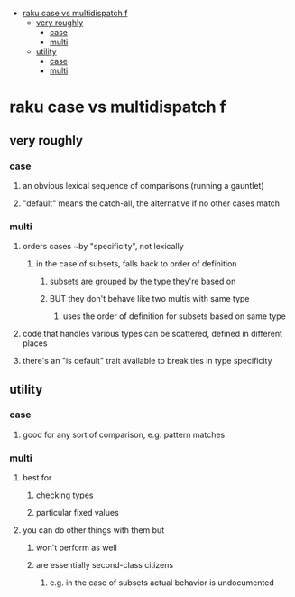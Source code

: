 - [raku case vs multidispatch                                              f](#org11a6f63)
  - [very roughly](#orgc0ac68f)
    - [case](#org2462b63)
    - [multi](#org574111e)
  - [utility](#org394e2f8)
    - [case](#org3959649)
    - [multi](#org4187380)


<a id="org11a6f63"></a>

# raku case vs multidispatch                                              f


<a id="orgc0ac68f"></a>

## very roughly


<a id="org2462b63"></a>

### case

1.  an obvious lexical sequence of comparisons (running a gauntlet)

2.  "default" means the catch-all, the alternative if no other cases match


<a id="org574111e"></a>

### multi

1.  orders cases ~by "specificity", not lexically

    1.  in the case of subsets, falls back to order of definition
    
        1.  subsets are grouped by the type they're based on
        
        2.  BUT they don't behave like two multis with same type
        
            1.  uses the order of definition for subsets based on same type

2.  code that handles various types can be scattered, defined in different places

3.  there's an "is default" trait available to break ties in type specificity


<a id="org394e2f8"></a>

## utility


<a id="org3959649"></a>

### case

1.  good for any sort of comparison, e.g. pattern matches


<a id="org4187380"></a>

### multi

1.  best for

    1.  checking types
    
    2.  particular fixed values

2.  you can do other things with them but

    1.  won't perform as well
    
    2.  are essentially second-class citizens
    
        1.  e.g. in the case of subsets actual behavior is undocumented
